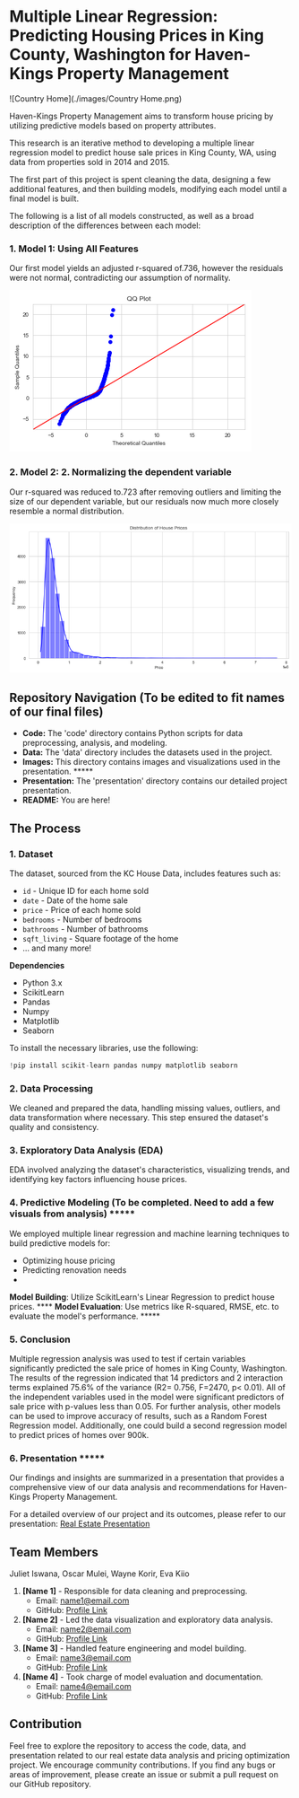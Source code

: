 # Multiple Linear Regression: Predicting Housing Prices in King County, Washington for Haven-Kings Property Management

![Country Home](./images/Country Home.png)


Haven-Kings Property Management aims to transform house pricing by utilizing predictive models based on property attributes. 

This research is an iterative method to developing a multiple linear regression model to predict house sale prices in King County, WA, using data from properties sold in 2014 and 2015. 

The first part of this project is spent cleaning the data, designing a few additional features, and then building models, modifying each model until a final model is built.

The following is a list of all models constructed, as well as a broad description of the differences between each model:

### 1. Model 1: Using All Features
Our first model yields an adjusted r-squared of.736, however the residuals were not normal, contradicting our assumption of normality.


![Model1 QQ Plot](Images/Model1.png)

### 2. Model 2: 2. Normalizing the dependent variable
Our r-squared was reduced to.723 after removing outliers and limiting the size of our dependent variable, but our residuals now much more closely resemble a normal distribution. 


![Model2 Dist Plota](Images/Model2.png)

## Repository Navigation (To be edited to fit names of our final files)

- **Code:** The 'code' directory contains Python scripts for data preprocessing, analysis, and modeling. 
- **Data:** The 'data' directory includes the datasets used in the project.
- **Images:** This directory contains images and visualizations used in the presentation. *****
- **Presentation:** The 'presentation' directory contains our detailed project presentation.
- **README:** You are here!

## The Process
### 1. Dataset

The dataset, sourced from the KC House Data, includes features such as:

- `id` - Unique ID for each home sold
- `date` - Date of the home sale
- `price` - Price of each home sold
- `bedrooms` - Number of bedrooms
- `bathrooms` - Number of bathrooms
- `sqft_living` - Square footage of the home
- ... and many more!

**Dependencies**

- Python 3.x
- ScikitLearn
- Pandas
- Numpy
- Matplotlib
- Seaborn

To install the necessary libraries, use the following:

```python
!pip install scikit-learn pandas numpy matplotlib seaborn
```

### 2. Data Processing
We cleaned and prepared the data, handling missing values, outliers, and data transformation where necessary. This step ensured the dataset's quality and consistency.

### 3. Exploratory Data Analysis (EDA)  
EDA involved analyzing the dataset's characteristics, visualizing trends, and identifying key factors influencing house prices.

### 4. Predictive Modeling (To be completed. Need to add a few visuals from analysis) *****
We employed multiple linear regression and machine learning techniques to build predictive models for:
- Optimizing house pricing
- Predicting renovation needs
- 
**Model Building**: Utilize ScikitLearn's Linear Regression to predict house prices. ****
**Model Evaluation**: Use metrics like R-squared, RMSE, etc. to evaluate the model's performance. *****

### 5. Conclusion

Multiple regression analysis was used to test if certain variables significantly predicted the 
sale price of homes in King County, Washington. The results of the regression indicated that 
14 predictors and 2 interaction terms explained 75.6% of the variance (R2= 0.756, F=2470, p< 0.01). All of the independent variables used in the model were significant predictors of sale price with p-values less than 0.05. For further analysis, other models can be used to improve accuracy of results, such as a Random Forest Regression model. Additionally, one could build a second regression model to predict prices of homes over 900k.




 ### 6. Presentation *****
Our findings and insights are summarized in a presentation that provides a comprehensive view of our data analysis and recommendations for Haven-Kings Property Management.

For a detailed overview of our project and its outcomes, please refer to our presentation:
[Real Estate Presentation](link_to_presentation)


## **Team Members**
 Juliet Iswana,  Oscar Mulei, Wayne Korir, Eva Kiio
1. **[Name 1]** - Responsible for data cleaning and preprocessing.
    - Email: name1@email.com
    - GitHub: [Profile Link](#)
2. **[Name 2]** - Led the data visualization and exploratory data analysis.
    - Email: name2@email.com
    - GitHub: [Profile Link](#)
3. **[Name 3]** - Handled feature engineering and model building.
    - Email: name3@email.com
    - GitHub: [Profile Link](#)
4. **[Name 4]** - Took charge of model evaluation and documentation.
    - Email: name4@email.com
    - GitHub: [Profile Link](#)

## **Contribution**
Feel free to explore the repository to access the code, data, and presentation related to our real estate data analysis and pricing optimization project. We encourage community contributions. If you find any bugs or areas of improvement, please create an issue or submit a pull request on our GitHub repository.
